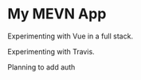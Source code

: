 # My MEVN App 

Experimenting with Vue in a full stack.

Experimenting with Travis. 

Planning to add auth
